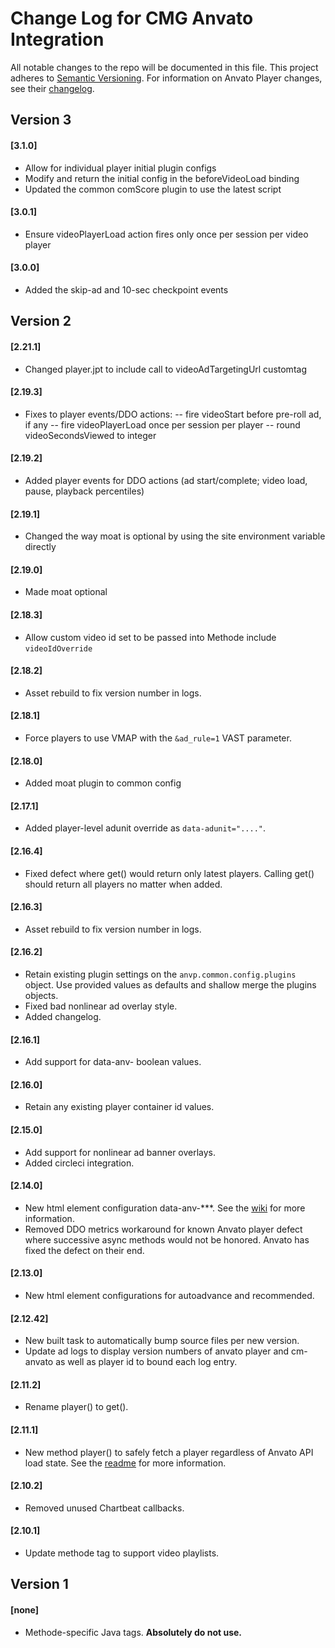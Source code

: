 # Change Log for CMG Anvato Integration
All notable changes to the repo will be documented in this file.
This project adheres to [Semantic Versioning](http://semver.org/).
For information on Anvato Player changes, see their [changelog](https://dev.anvato.net/api/player#release-notes).

## Version 3

#### [3.1.0]
- Allow for individual player initial plugin configs
- Modify and return the initial config in the beforeVideoLoad binding
- Updated the common comScore plugin to use the latest script

#### [3.0.1]
- Ensure videoPlayerLoad action fires only once per session per video player

#### [3.0.0]
- Added the skip-ad and 10-sec checkpoint events

## Version 2

#### [2.21.1]
- Changed player.jpt to include call to videoAdTargetingUrl customtag

#### [2.19.3]
- Fixes to player events/DDO actions:
  -- fire videoStart before pre-roll ad, if any
  -- fire videoPlayerLoad once per session per player
  -- round videoSecondsViewed to integer

#### [2.19.2]
- Added player events for DDO actions (ad start/complete; video load, pause, playback percentiles)

#### [2.19.1]
- Changed the way moat is optional by using the site environment variable directly

#### [2.19.0]
- Made moat optional

#### [2.18.3]
- Allow custom video id set to be passed into Methode include `videoIdOverride`

#### [2.18.2]
- Asset rebuild to fix version number in logs.

#### [2.18.1]
- Force players to use VMAP with the `&ad_rule=1` VAST parameter.

#### [2.18.0]
- Added moat plugin to common config

#### [2.17.1]
- Added player-level adunit override as `data-adunit="...."`.

#### [2.16.4]
- Fixed defect where get() would return only latest players. Calling get() should return all players no matter when added.

#### [2.16.3]
- Asset rebuild to fix version number in logs.

#### [2.16.2]
- Retain existing plugin settings on the `anvp.common.config.plugins` object. Use provided values as defaults and shallow merge the plugins objects.
- Fixed bad nonlinear ad overlay style.
- Added changelog.

#### [2.16.1]
- Add support for data-anv- boolean values.

#### [2.16.0]
- Retain any existing player container id values.

#### [2.15.0]
- Add support for nonlinear ad banner overlays.
- Added circleci integration.

#### [2.14.0]
- New html element configuration data-anv-***. See the [wiki](https://github.com/coxmediagroup/cm-anvato/wiki/Non-Shared-Player-Configurations) for more information.
- Removed DDO metrics workaround for known Anvato player defect where successive async methods would not be honored. Anvato has fixed the defect on their end.

#### [2.13.0]
- New html element configurations for autoadvance and recommended.

#### [2.12.42]
- New built task to automatically bump source files per new version.
- Update ad logs to display version numbers of anvato player and cm-anvato as well as player id to bound each log entry.

#### [2.11.2]
- Rename player() to get().

#### [2.11.1]
- New method player() to safely fetch a player regardless of Anvato API load state. See the [readme](https://github.com/coxmediagroup/cm-anvato#anvatogetid) for more information.

#### [2.10.2]
- Removed unused Chartbeat callbacks.

#### [2.10.1]
- Update methode tag to support video playlists.

## Version 1

#### [none]
- Methode-specific Java tags. **Absolutely do not use.**
